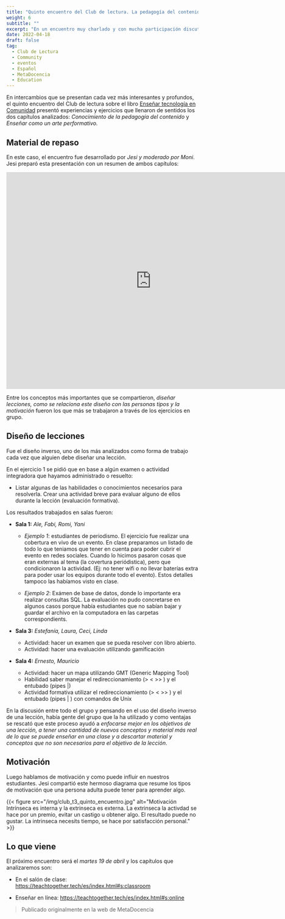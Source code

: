 ```yaml
---
title: "Quinto encuentro del Club de lectura. La pedagogía del contenido."
weight: 6
subtitle: ""
excerpt: "En un encuentro muy charlado y con mucha participación discutimos los capítulos Un proceso para diseñar lecciones y Motivación y desmotivación."
date: 2022-04-18
draft: false
tag:
  - Club de Lectura
  - Community
  - eventos
  - Español
  - MetaDocencia
  - Education
---
```


En intercambios que se presentan cada vez más interesantes y profundos, el quinto encuentro del Club de lectura sobre el libro [Enseñar tecnología en Comunidad](https://teachtogether.tech/es/index.html) presentó experiencias y ejercicios que llenaron de sentidos los dos capítulos analizados: _Conocimiento de la pedagogía del contenido_ y _Enseñar como un arte performativo._

## Material de repaso

En este caso, el encuentro fue desarrollado por _Jesi y moderado por Moni_.  Jesi preparó esta presentación con un resumen de ambos capítulos:


<iframe src="https://docs.google.com/presentation/d/15JdUUoKTTy5RZSN1-sdvt3Vzp4u-_FnmtWmfS0Kk9gs/embed?start=false&loop=false&delayms=3000" frameborder="0" width="760" height="569" allowfullscreen="true" mozallowfullscreen="true" webkitallowfullscreen="true"></iframe>

Entre los conceptos más importantes que se compartieron, _diseñar lecciones, como se relaciona este diseño con las personas tipos y la motivación_ fueron los que más se trabajaron a través de los ejercicios en grupo.

## Diseño de lecciones

Fue el diseño inverso, uno de los más analizados como forma de trabajo cada vez que alguien debe diseñar una lección. 

En el ejercicio 1 se pidió que en base a algún examen o actividad integradora que hayamos administrado o resuelto:

* Listar algunas de las habilidades o conocimientos necesarios para resolverla. 
Crear una actividad breve para evaluar alguno de ellos durante la lección (evaluación formativa). 

Los resultados trabajados en salas fueron: 

* __Sala 1:__ _Ale, Fabi, Romi, Yani_
  * _Ejemplo 1_: estudiantes de periodismo. El ejercicio fue realizar una cobertura en vivo de un evento. En clase preparamos un listado de todo lo que teniamos que tener en cuenta para poder cubrir el evento en redes sociales.  Cuando lo hicimos pasaron cosas que eran externas al tema (la covertura periódistica), pero que condicionaron la actividad. (Ej: no tener wifi o no llevar baterías extra para poder usar los equipos durante todo el evento). Estos detalles tampoco las habíamos visto en clase.  

  * _Ejemplo 2_: Exámen de base de datos, donde lo importante era realizar consultas SQL. La evaluación no pudo concretarse en algunos casos porque había estudiantes que no sabían bajar y guardar el archivo en la computadora en las carpetas correspondients. 


* __Sala 3:__ _Estefanía, Laura, Ceci, Linda_

  * Actividad: hacer un examen que se pueda resolver con libro abierto.
  * Actividad: hacer una evaluación utilizando gamificación


* __Sala 4:__ _Ernesto, Mauricio_ 
  * Actividad: hacer un mapa utilizando GMT (Generic Mapping Tool)
  * Habilidad saber manejar el redireccionamiento (> < >> ) y el entubado (pipes |)
  * Actividad formativa utilizar el redireccionamiento (> < >> ) y el entubado (pipes | ) con comandos de Unix

En la discusión entre todo el grupo y pensando en el uso del diseño inverso de una lección, había gente del grupo que la ha utilizado y como ventajas se rescató que este proceso ayudó a _enfocarse mejor en los objetivos de una lección, a tener una cantidad de nuevos conceptos y material más real de lo que se puede enseñar en una clase y a descartar material y conceptos que no son necesarios para el objetivo de la lección_.

## Motivación

Luego hablamos de motivación y como puede influir en nuestros estudiantes.  Jesi compartió este hermoso diagrama que resume los tipos de motivación que una persona adulta puede tener para aprender algo.


{{< figure src="/img/club_t3_quinto_encuentro.jpg"  alt="Motivación Intrínseca es interna y la extrinseca es externa.  La extrinseca la activdad se hace por un premio, evitar un castigo u obtener algo.  El resultado puede no gustar.  La intrinseca necesits tiempo, se hace por satisfacción personal." >}}

## Lo que viene

El próximo encuentro será el _martes 19 de abril_ y los capítulos que analizaremos son: 

* En el salón de clase: 
https://teachtogether.tech/es/index.html#s:classroom  

* Enseñar en línea: 
https://teachtogether.tech/es/index.html#s:online 

> Publicado originalmente en la web de MetaDocencia